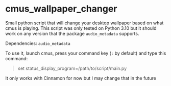 # cmus_wallpaper_changer
Small python script that will change your desktop wallpaper based on what cmus is playing. This script was only tested on Python 3.10 but it should work on any version that the package `audio_metadata` supports.

Dependencies: `audio_metadata`

To use it, launch cmus, press your command key (`:` by default) and type this command:
> set status_display_program=/path/to/script/main.py

It only works with Cinnamon for now but I may change that in the future
